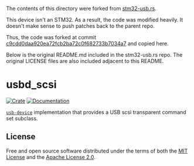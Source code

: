 The contents of this directory were forked from [stm32-usb.rs](https://github.com/stm32-rs/stm32-usbd).

This device isn't an STM32. As a result, the code was modified heavily. It doesn't make sense to push patches back to the parent repo.

Thus, the code was forked at commit [c9cdd0daa920ea72fcb2ba72c0f682733b7034a7](https://github.com/stm32-rs/stm32-usbd/commit/c9cdd0daa920ea72fcb2ba72c0f682733b7034a7) and copied here.

Below is the original README.md included in the stm32-usb.rs repo. The original LICENSE files are also included adjacent to this README.

# usbd_scsi

[![Crate](https://img.shields.io/crates/v/usbd_scsi.svg)](https://crates.io/crates/usbd_scsi)
[![Documentation](https://docs.rs/usbd_scsi/badge.svg)](https://docs.rs/usbd_scsi)

[`usb-device`](https://crates.io/crates/usb-device) implementation that provides a USB scsi transparent command set subclass.

## License

Free and open source software distributed under the terms of both the [MIT License][lm] and the [Apache License 2.0][la].

[lm]: LICENSE-MIT
[la]: LICENSE-APACHE